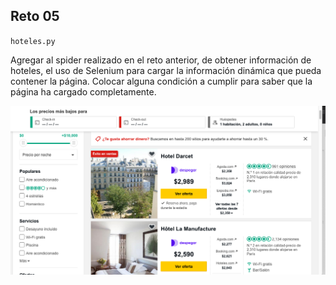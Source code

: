 ## Reto 05

`hoteles.py`

Agregar al spider realizado en el reto anterior, de obtener información de hoteles, el uso de Selenium para cargar la información dinámica que pueda contener la página.
Colocar alguna condición a cumplir para saber que la página ha cargado completamente.

![Hoteles en Paris](../reto02/paris.png)